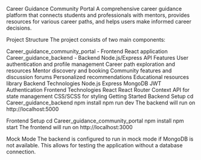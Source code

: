 Career Guidance Community Portal
A comprehensive career guidance platform that connects students and professionals with mentors, provides resources for various career paths, and helps users make informed career decisions.

Project Structure
The project consists of two main components:

Career_guidance_community_portal - Frontend React application
Career_guidance_backend - Backend Node.js/Express API
Features
User authentication and profile management
Career path exploration and resources
Mentor discovery and booking
Community features and discussion forums
Personalized recommendations
Educational resources library
Backend Technologies
Node.js
Express
MongoDB
JWT Authentication
Frontend Technologies
React
React Router
Context API for state management
CSS/SCSS for styling
Getting Started
Backend Setup
cd Career_guidance_backend
npm install
npm run dev
The backend will run on http://localhost:5000

Frontend Setup
cd Career_guidance_community_portal
npm install
npm start
The frontend will run on http://localhost:3000

Mock Mode
The backend is configured to run in mock mode if MongoDB is not available. This allows for testing the application without a database connection.
